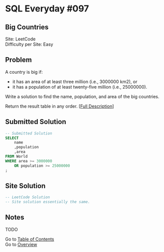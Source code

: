 # SQL Everyday \#097

## Big Countries

Site: LeetCode\
Difficulty per Site: Easy

## Problem

A country is big if:

* it has an area of at least three million (i.e., 3000000 km2), or
* it has a population of at least twenty-five million (i.e., 25000000).

Write a solution to find the name, population, and area of the big countries.

Return the result table in any order. [[Full Description](https://leetcode.com/problems/big-countries/description/)]

## Submitted Solution

```sql
-- Submitted Solution
SELECT
    name
    ,population
    ,area
FROM World
WHERE area >= 3000000
    OR population >= 25000000
;
```

## Site Solution

```sql
-- LeetCode Solution 
-- Site solution essentially the same.
```

## Notes

TODO

Go to [Table of Contents](/README.md#contents)\
Go to [Overview](/README.md)
